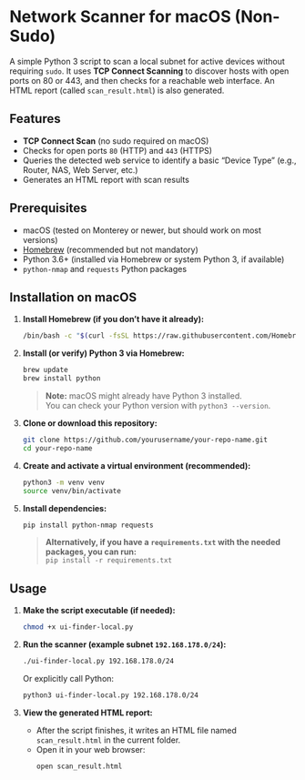 # Network Scanner for macOS (Non-Sudo)

A simple Python 3 script to scan a local subnet for active devices without requiring `sudo`. It uses **TCP Connect Scanning** to discover hosts with open ports on 80 or 443, and then checks for a reachable web interface. An HTML report (called `scan_result.html`) is also generated.

## Features
- **TCP Connect Scan** (no sudo required on macOS)
- Checks for open ports `80` (HTTP) and `443` (HTTPS)
- Queries the detected web service to identify a basic “Device Type” (e.g., Router, NAS, Web Server, etc.)
- Generates an HTML report with scan results

## Prerequisites
- macOS (tested on Monterey or newer, but should work on most versions)
- [Homebrew](https://brew.sh/) (recommended but not mandatory)
- Python 3.6+ (installed via Homebrew or system Python 3, if available)
- `python-nmap` and `requests` Python packages

## Installation on macOS

1. **Install Homebrew (if you don’t have it already):**
    ```bash
    /bin/bash -c "$(curl -fsSL https://raw.githubusercontent.com/Homebrew/install/HEAD/install.sh)"
    ```
   
2. **Install (or verify) Python 3 via Homebrew:**
    ```bash
    brew update
    brew install python
    ```
   > **Note:** macOS might already have Python 3 installed.  
   You can check your Python version with `python3 --version`.

3. **Clone or download this repository:**
    ```bash
    git clone https://github.com/yourusername/your-repo-name.git
    cd your-repo-name
    ```

4. **Create and activate a virtual environment (recommended):**
    ```bash
    python3 -m venv venv
    source venv/bin/activate
    ```
    
5. **Install dependencies:**
    ```bash
    pip install python-nmap requests
    ```
   > **Alternatively, if you have a `requirements.txt` with the needed packages, you can run:**  
   `pip install -r requirements.txt`

## Usage

1. **Make the script executable (if needed):**
    ```bash
    chmod +x ui-finder-local.py
    ```

2. **Run the scanner (example subnet `192.168.178.0/24`):**
    ```bash
    ./ui-finder-local.py 192.168.178.0/24
    ```
   Or explicitly call Python:
    ```bash
    python3 ui-finder-local.py 192.168.178.0/24
    ```

3. **View the generated HTML report:**
    - After the script finishes, it writes an HTML file named `scan_result.html` in the current folder.
    - Open it in your web browser:
      ```bash
      open scan_result.html
      ```
